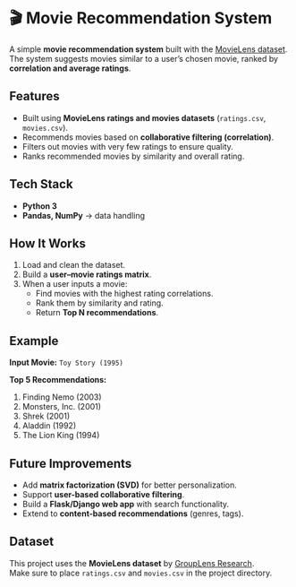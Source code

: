 # 🎬 Movie Recommendation System

A simple **movie recommendation system** built with the [MovieLens dataset](https://grouplens.org/datasets/movielens/).  
The system suggests movies similar to a user’s chosen movie, ranked by **correlation and average ratings**.


## Features
- Built using **MovieLens ratings and movies datasets** (`ratings.csv`, `movies.csv`).  
- Recommends movies based on **collaborative filtering (correlation)**.  
- Filters out movies with very few ratings to ensure quality.  
- Ranks recommended movies by similarity and overall rating.  

## Tech Stack
- **Python 3**  
- **Pandas, NumPy** → data handling  

## How It Works
1. Load and clean the dataset.  
2. Build a **user–movie ratings matrix**.  
3. When a user inputs a movie:  
   - Find movies with the highest rating correlations.  
   - Rank them by similarity and rating.  
   - Return **Top N recommendations**.  

## Example

**Input Movie:** `Toy Story (1995)`  

**Top 5 Recommendations:**  
1. Finding Nemo (2003)  
2. Monsters, Inc. (2001)  
3. Shrek (2001)  
4. Aladdin (1992)  
5. The Lion King (1994)  


## Future Improvements
- Add **matrix factorization (SVD)** for better personalization.  
- Support **user-based collaborative filtering**.  
- Build a **Flask/Django web app** with search functionality.  
- Extend to **content-based recommendations** (genres, tags).  

## Dataset
This project uses the **MovieLens dataset** by [GroupLens Research](https://grouplens.org/datasets/movielens/).  
Make sure to place `ratings.csv` and `movies.csv` in the project directory.
